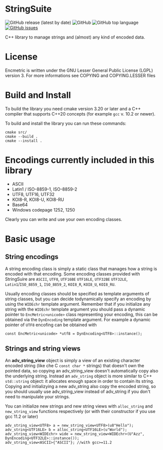 # StringSuite
![GitHub release (latest by date)](https://img.shields.io/github/v/release/Loara/Encmetric?color=brightgreen)
![GitHub](https://img.shields.io/github/license/Loara/Encmetric?color=blue&label=License&style=plastic)
![GitHub top language](https://img.shields.io/github/languages/top/Loara/Encmetric?color=blue)
[![GitHub issues](https://img.shields.io/github/issues/Loara/Encmetric)](https://github.com/Loara/Encmetric/issues)

C++ library to manage strings and (almost) any kind of encoded data.

# License
Encmetric is written under the GNU Lesser General Public License (LGPL) version 3. For more informations see COPYING and COPYING.LESSER files

# Build and Install
To build the library you need cmake version 3.20 or later and a C++ compiler that supports C++20 concepts (for example `gcc` v. 10.2 or newer).

To build and install the library you can run these commands:

    cmake src/
    cmake --build .
    cmake --install .

# Encodings currently included in this library
* ASCII
* Latin1 / ISO-8859-1, ISO-8859-2
* UTF8, UTF16, UTF32
* KOI8-R, KOI8-U, KOI8-RU
* Base64
* Windows codepage 1252, 1250

Clearly you can write and use your own encoding classes.

# Basic usage
## String encodings
A string encoding class is simply a static class that manages how a string is encoded with that encoding. Some encoding classes provided with StringSuire are `ASCII`, `UTF8`, `UTF16BE` `UTF16LE`, `UTF32BE` `UTF32LE`, `Latin1`/`ISO_8859_1`, `ISO_8859_2`, `KOI8_R`, `KOI8_U`, `KOI8_RU`.

Usually encoding classes should be specified as template arguments of string classes, but you can decide todynamically specify an encoding by using the `WIDEchr` template argument. Remember that if you initialize any string with the `WIDEchr` template argument you should pass a dynamic pointer to `EncMetric<unicode>` class representing your encoding, this can be obtained via the `DynEncoding` template argument. For example a dynamic pointer of `UTF8` encofing can be obtained with

    const EncMetric<unicode> *utf8 = DynEncoding<UTF8>::instance();


## Strings and string views
An **adv_string_view** object is simply a view of an existing character encoded string (like che C `const char *` strings) that doesn't own the pointed data, so copying an adv_string_view doesn't automatically copy also the underlying string. Instead an `adv_string` object is more similar to C++ `std::string` object: it allocates enough space in order to contain its string. Copying and initializying a new adv_string also copy the encoded string, so you should usually use adv_string_view instead of adv_string if you don't need to manipulate your strings.

You can initialize new strings and new string views with `alloc_string` and `new_string_view` functions respectively (or with their constructor if you use gcc 11.2 or later)

    adv_string_view<UTF8> a = new_string_view<UTF8>(u8"Hello");
    adv_string<UTF16LE> b = alloc_string<UTF16LE>(u"World");
    adv_string_view<WIDEchr> wide = new_string_view<WIDEchr>(U"Azz", DynEncoding<UTF32LE>::instance());
    adv_string_view<ASCII>{"ASCII"}; //with gcc>=11.2
